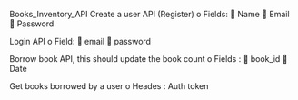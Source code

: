 Books_Inventory_API
Create a user API (Register) o Fields:  Name  Email  Password

Login API o Field:  email  password

Borrow book API, this should update the book count o Fields :   book_id  Date

Get books borrowed by a user o Heades : Auth token
